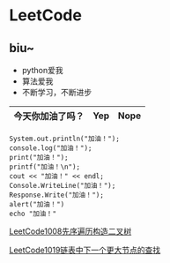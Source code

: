 # LeetCode
## biu~
- python爱我
- 算法爱我
- 不断学习，不断进步

| 今天你加油了吗？       | Yep           | Nope  |
| ------------- |:-------------:| -----:|

 

```
System.out.println("加油！");
console.log("加油！");
print("加油！");
printf("加油！\n");
cout << "加油！" << endl;
Console.WriteLine("加油！");
Response.Write("加油！");
alert("加油！")
echo "加油！"
```

[LeetCode1008先序遍历构造二叉树](https://leetcode-cn.com/problems/construct-binary-search-tree-from-preorder-traversal/)

[LeetCode1019链表中下一个更大节点的查找](https://leetcode-cn.com/problems/next-greater-node-in-linked-list/)

